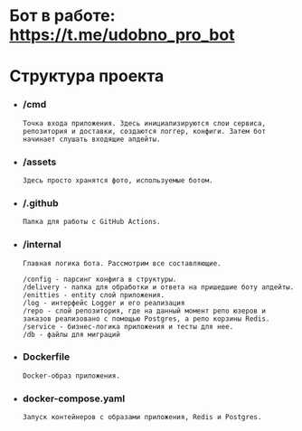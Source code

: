 # **Бот в работе: https://t.me/udobno_pro_bot**

# **Структура проекта**

* ### /cmd
      Точка входа приложения. Здесь инициализируются слои сервиса, репозитория и доставки, создаются логгер, конфиги. Затем бот начинает слушать входящие апдейты. 
* ### /assets
      Здесь просто хранятся фото, используемые ботом.
* ### /.github 
      Папка для работы с GitHub Actions.
* ### /internal
      Главная логика бота. Рассмотрим все составляющие.
      
      /config - парсинг конфига в структуры.
      /delivery - папка для обработки и ответа на пришедшие боту апдейты. 
      /enitties - entity слой приложения. 
      /log - интерфейс Logger и его реализация  
      /repo - слой репозитория, где на данный момент репо юзеров и заказов реализовано с помощью Postgres, а репо корзины Redis. 
      /service - бизнес-логика приложения и тесты для нее.
      /db - файлы для миграций
* ### Dockerfile
      Docker-образ приложения.
* ### docker-compose.yaml
      Запуск контейнеров с образами приложения, Redis и Postgres.
